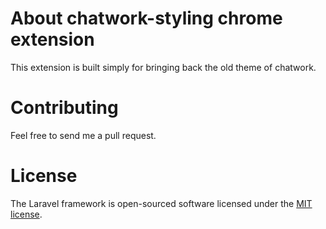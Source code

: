 # About chatwork-styling chrome extension

This extension is built simply for bringing back the old theme of chatwork.

# Contributing

Feel free to send me a pull request.

# License

The Laravel framework is open-sourced software licensed under the [MIT license](https://opensource.org/licenses/MIT).
